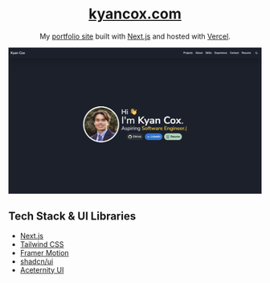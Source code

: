 <h1 align="center">
  <a href="https://kyancox.com" target="_blank">kyancox.com</a>
</h1>
<p align="center">
  My <a href="https://kyancox.com" target="_blank">portfolio site</a> built with <a href="https://www.nextjs.org/" target="_blank">Next.js</a> and hosted with <a href="https://www.vercel.com/" target="_blank">Vercel</a>.
</p>

![demo](https://raw.githubusercontent.com/kyancox/kyancox.com/master/public/portfolio.png)

## Tech Stack & UI Libraries

-   [Next.js](https://www.nextjs.org/)
-   [Tailwind CSS](https://tailwindcss.com/)
-   [Framer Motion](https://www.framer.com/motion/)
-   [shadcn/ui](https://ui.shadcn.com/)
-   [Aceternity UI](https://ui.aceternity.com/)